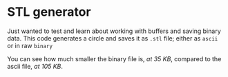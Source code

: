 # STL generator

Just wanted to test and learn about working with buffers and saving binary data.
This code generates a circle and saves it as `.stl` file; either as `ascii` or in raw `binary`

You can see how much smaller the binary file is, *at 35 KB*, compared to the ascii file, *at 105 KB*.
